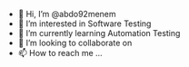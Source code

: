 - 👋 Hi, I’m @abdo92menem
- 👀 I’m interested in Software Testing
- 🌱 I’m currently learning Automation Testing
- 💞️ I’m looking to collaborate on 
- 📫 How to reach me ...

<!---
abdo92menem/abdo92menem is a ✨ special ✨ repository because its `README.md` (this file) appears on your GitHub profile.
You can click the Preview link to take a look at your changes.
--->
